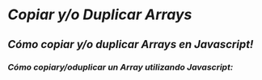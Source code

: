 # **_Copiar y/o Duplicar Arrays_**

## **_Cómo copiar y/o duplicar Arrays en Javascript!_**

### **_Cómo copiary/oduplicar un Array utilizando Javascript:_**
